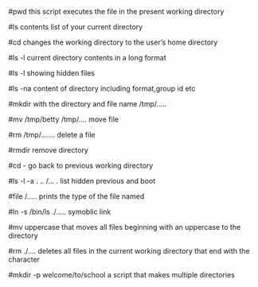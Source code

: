 #pwd 
this script executes the file in the present working directory

#ls
contents list of your current directory

#cd 
changes the working directory to the user’s home directory

#ls -l
current directory contents in a long format

#ls -l
showing hidden files

#ls -na
content of directory including format,group id etc

#mkdir 
with the directory and file name /tmp/.....

#mv /tmp/betty /tmp/....
move file

#rm /tmp/.......
delete a file

#rmdir 
remove directory

#cd -
go back to previous working directory

#ls -l -a . .. /...
.
list hidden previous and boot 

#file /.....
prints the type of the file named

#ln -s /bin/ls ./.....
symoblic link

#mv uppercase
that moves all files beginning with an uppercase to the directory

#rm ./....
 deletes all files in the current working directory that end with the character

#mkdir -p welcome/to/school
a script that makes multiple directories
